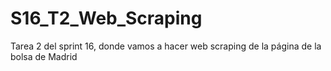 # S16_T2_Web_Scraping
Tarea 2 del sprint 16, donde vamos a hacer web scraping de la página de la bolsa de Madrid

